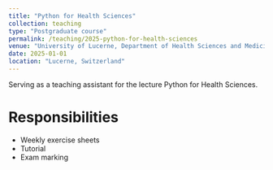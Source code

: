 ```yaml
---
title: "Python for Health Sciences"
collection: teaching
type: "Postgraduate course"
permalink: /teaching/2025-python-for-health-sciences
venue: "University of Lucerne, Department of Health Sciences and Medicine"
date: 2025-01-01
location: "Lucerne, Switzerland"
---
```


Serving as a teaching assistant for the lecture Python for Health Sciences.

Responsibilities
======
- Weekly exercise sheets
- Tutorial
- Exam marking